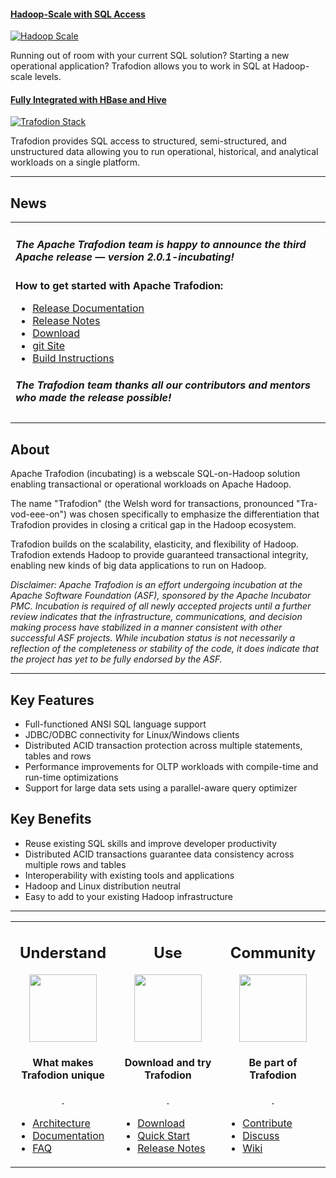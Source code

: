 <!--
  Licensed under the Apache License, Version 2.0 (the "License");
  you may not use this file except in compliance with the License.
  You may obtain a copy of the License at

      http://www.apache.org/licenses/LICENSE-2.0

  Unless required by applicable law or agreed to in writing, software
  distributed under the License is distributed on an "AS IS" BASIS,
  WITHOUT WARRANTIES OR CONDITIONS OF ANY KIND, either express or implied.
  See the License for the specific language governing permissions and
  limitations under the License.
-->
<!-- Need a better picture, removed for now
#### [Next Hadoop Wave][revolution]

[![Next Hadoop Wave](images/carousel/revolution.png)][revolution]

Trafodion brings enterprise-class operational workloads to Hadoop! You can now run all of your data workloads on a single platform based on Hadoop.
-->

#### [Hadoop-Scale with SQL Access][scale]

[![Hadoop Scale](images/carousel/scale.png)][scale]

Running out of room with your current SQL solution? Starting a new operational application? Trafodion allows you to work in SQL at Hadoop-scale levels.


#### [Fully Integrated with HBase and Hive][stack]

[![Trafodion Stack](images/carousel/stack.png)][stack]

Trafodion provides SQL access to structured, semi-structured, and unstructured data allowing you to run operational, historical, and analytical workloads on a single platform.


[revolution]: http://trafodion.apache.org
[scale]: http://trafodion.apache.org
[stack]: index.html

---

## News


<table><tr><td>
  <p><h5>The Apache Trafodion team is happy to announce the third Apache release &#8212; version 2.0.1-incubating!</h5></p>
  <p><strong>How to get started with Apache Trafodion:</strong>
     <ul>
       <li><a href="http://trafodion.incubator.apache.org/documentation.html">Release Documentation</a></li>
       <li><a href="http://trafodion.incubator.apache.org/release-notes-2-0-1.html">Release Notes</a></li>
       <li><a href="http://trafodion.incubator.apache.org/download.html">Download</a></li>
       <li><a href="https://github.com/apache/incubator-trafodion">git Site</a></li>
       <li><a href="http://trafodion.incubator.apache.org/contributing-redirect.html">Build Instructions</a></li>
     </ul>
   </p>
   <p><h5>The Trafodion team thanks all our contributors and mentors who made the release possible!</h5></p>

</td></tr></table>

<!-- 20160524 GTA Need more logos before using this part.

Powered by Trafodion

#### Join the Trafodion Movement

![Slide 1](images/logo-carousel/slide-1.png)

Contribution opportunites: usage, code, tests, presentations, documentations, web sites, and things we didn't think of yet.

#### Powered By Trafodion

![Slide 2](images/logo-carousel/slide-2.png)

Are you using Trafodion? We need permission to add your company's logo here. 

-->

## About

Apache Trafodion (incubating) is a webscale SQL-on-Hadoop solution enabling transactional or operational workloads on Apache Hadoop. 

The name &quot;Trafodion&quot; (the Welsh word for transactions, pronounced &quot;Tra-vod-eee-on&quot;) was chosen specifically to emphasize the differentiation that Trafodion provides in closing a critical gap in the Hadoop ecosystem. 

Trafodion builds on the scalability, elasticity, and flexibility of Hadoop. Trafodion extends Hadoop to provide guaranteed transactional integrity, enabling new kinds of big data applications to run on Hadoop. 

<em>Disclaimer: Apache Trafodion is an effort undergoing incubation at the Apache Software Foundation (ASF), sponsored by the Apache Incubator PMC. Incubation is required of all newly accepted projects until a further review indicates that the infrastructure, communications, and decision making process have stabilized in a manner consistent with other successful ASF projects. While incubation status is not necessarily a reflection of the completeness or stability of the code, it does indicate that the project has yet to be fully endorsed by the ASF.</em>

---

## Key Features

* Full-functioned ANSI SQL language support
* JDBC/ODBC connectivity for Linux/Windows clients
* Distributed ACID transaction protection across multiple statements, tables and rows
* Performance improvements for OLTP workloads with compile-time and run-time optimizations
* Support for large data sets using a parallel-aware query optimizer


## Key Benefits

* Reuse existing SQL skills and improve developer productivity
* Distributed ACID transactions guarantee data consistency across multiple rows and tables
* Interoperability with existing tools and applications
* Hadoop and Linux distribution neutral
* Easy to add to your existing Hadoop infrastructure

---

<table>
  <tr>
    <td width="33%" valign="top">
      <center>
        <h2>Understand</h2>
        <img src="images/logos/understand.png" width="108" height="108"/>
        <h4>What makes Trafodion unique</h4>
        <div class="customHr">.</div>
      </center>
      <ul>
        <li><a href="architecture-overview.html">Architecture</a></li>
        <li><a href="documentation.html">Documentation</a></li>
        <li><a href="faq.html">FAQ</a></li>
      </ul>
    </td>
    <td width="33%" valign="top">
      <center>
        <h2>Use</h2>
        <img src="images/logos/use.png" width="108" height="108"/>
        <h4>Download and try Trafodion</h4>
        <div class="customHr">.</div>
      </center>
      <ul>
        <li><a href="download.html">Download</a></li>
        <li><a href="quickstart.html">Quick Start</a></li>
        <li><a href="release-notes.html">Release Notes</a></li>
      </ul>
    </td>
    <td width="33%" valign="top">
      <center>
        <h2>Community</h2>
        <img src="images/logos/community.png" width="108" height="108"/>
        <h4>Be part of Trafodion</h4>
        <div class="customHr">.</div>
      </center>
      <ul>
        <li><a href="contributing-redirect.html">Contribute</a></li>
        <li><a href="mail-lists.html">Discuss</a></li>
        <li><a href="https://cwiki.apache.org/confluence/display/TRAFODION/Apache+Trafodion+Home">Wiki</a></li>
      </ul>
    </td>
  </tr>
</table>
